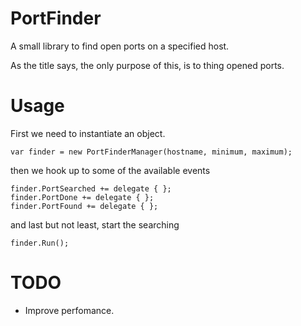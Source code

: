 # PortFinder
A small library to find open ports on a specified host.

As the title says, the only purpose of this, is to thing opened ports.

# Usage

First we need to instantiate an object.

    var finder = new PortFinderManager(hostname, minimum, maximum);
    
then we hook up to some of the available events

    finder.PortSearched += delegate { };
    finder.PortDone += delegate { };
    finder.PortFound += delegate { };

and last but not least, start the searching
  
    finder.Run();
    
# TODO

- Improve perfomance.
